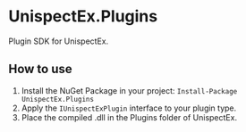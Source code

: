 # UnispectEx.Plugins
Plugin SDK for UnispectEx.

## How to use
1. Install the NuGet Package in your project: `Install-Package UnispectEx.Plugins`
2. Apply the `IUnispectExPlugin` interface to your plugin type.
3. Place the compiled .dll in the Plugins folder of UnispectEx.
